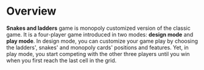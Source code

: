 # Overview
**Snakes and ladders** game is monopoly customized version of the classic game.
It is a four-player game introduced in two modes: **design mode** and **play mode**. In design mode, you can customize your game play by choosing the ladders', snakes' and monopoly cards' positions and features. Yet, in play mode, you start competing with the other three players until you win when you first reach the last cell in the grid.
